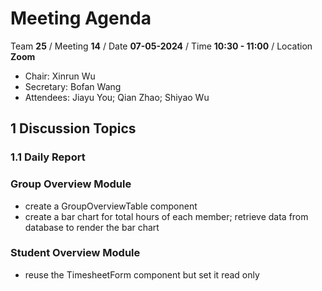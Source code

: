 # Meeting Agenda

Team **25** / Meeting **14** / Date **07-05-2024** / Time **10:30 - 11:00** / Location **Zoom**

- Chair: Xinrun Wu
- Secretary: Bofan Wang
- Attendees: Jiayu You; Qian Zhao; Shiyao Wu

## 1 Discussion Topics

### 1.1 Daily Report

### Group Overview Module

- create a GroupOverviewTable component
- create a bar chart for total hours of each member; retrieve data from database to render the bar chart

### Student Overview Module

- reuse the TimesheetForm component but set it read only
